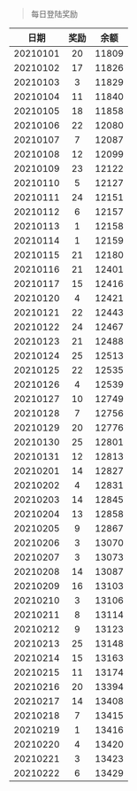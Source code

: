 > 每日登陆奖励


| 日期 |  奖励 | 余额 | 
|:----:|:----:|:----:|
| 20210101 | 20 | 11809 |
| 20210102 | 17 | 11826 |
| 20210103 | 3 | 11829 |
| 20210104 | 11 | 11840 |
| 20210105 | 18 | 11858 |
| 20210106 | 22 | 12080 |
| 20210107 | 7  | 12087 |
| 20210108 |12  | 12099 |
| 20210109 |23  | 12122 |
| 20210110 |5  | 12127 |
| 20210111 |24  | 12151 |
| 20210112 |6  | 12157 |
| 20210113 |1  | 12158 |
| 20210114 |1  | 12159 |
| 20210115 |21  | 12180 |
| 20210116 |21  | 12401 |
| 20210117 |15  | 12416 |
| 20210120 |4  | 12421 |
| 20210121 |22  | 12443 |
| 20210122 |24  | 12467 |
| 20210123 |21  | 12488 |
| 20210124 |25  | 12513 |
| 20210125 |22  | 12535 |
| 20210126 |4  | 12539 |
| 20210127 |10  | 12749 |
| 20210128 |7  | 12756 |
| 20210129 |20  | 12776 |
| 20210130 |25  | 12801 |
| 20210131 |12  | 12813 |
| 20210201 |14  | 12827 |
| 20210202 |4  | 12831 |
| 20210203 |14  | 12845 |
| 20210204 |13  | 12858 |
| 20210205 |9  | 12867 |
| 20210206 |3  | 13070 |
| 20210207 |3  | 13073 |
| 20210208 |14  | 13087 |
| 20210209 |16  | 13103 |
| 20210210 |3  | 13106 |
| 20210211 |8  | 13114 |
| 20210212 |9  | 13123 |
| 20210213 |25  | 13148 |
| 20210214 |15  | 13163 |
| 20210215 |11  | 13174 |
| 20210216 |20  | 13394 |
| 20210217 |14  | 13408 |
| 20210218 |7  | 13415 |
| 20210219 |1  | 13416 |
| 20210220 |4  | 13420 |
| 20210221 |3  | 13423 |
| 20210222 |6  | 13429 |
